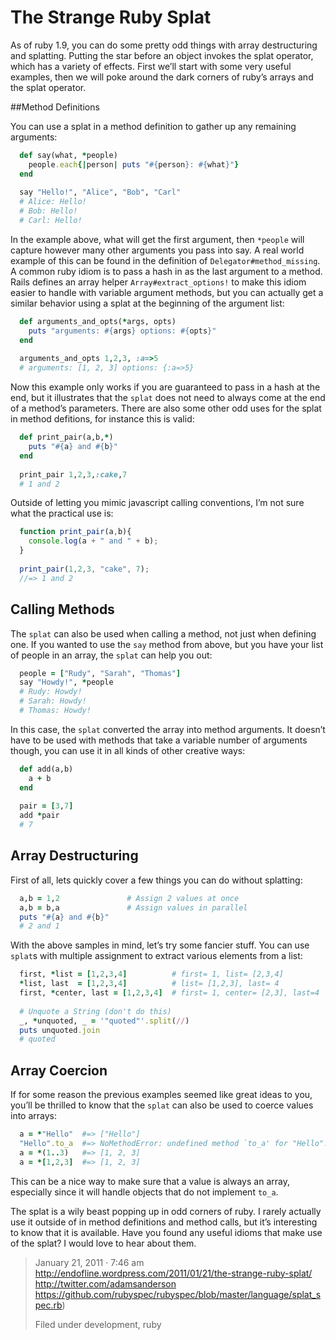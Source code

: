 ﻿# The Strange Ruby Splat

As of ruby 1.9, you can do some pretty odd things with array destructuring and splatting. Putting the star before an object invokes the splat operator, which has a variety of effects. First we’ll start with some very useful examples, then we will poke around the dark corners of ruby’s arrays and the splat operator.

##Method Definitions

You can use a splat in a method definition to gather up any remaining arguments:

```ruby
  def say(what, *people)
    people.each{|person| puts "#{person}: #{what}"}
  end
  
  say "Hello!", "Alice", "Bob", "Carl"
  # Alice: Hello!
  # Bob: Hello!
  # Carl: Hello!
```

In the example above, what will get the first argument, then `*people` will capture however many other arguments you pass into say. A real world example of this can be found in the definition of `Delegator#method_missing`. A common ruby idiom is to pass a hash in as the last argument to a method. Rails defines an array helper `Array#extract_options!` to make this idiom easier to handle with variable argument methods, but you can actually get a similar behavior using a splat at the beginning of the argument list:

```ruby
  def arguments_and_opts(*args, opts)
    puts "arguments: #{args} options: #{opts}"
  end
  
  arguments_and_opts 1,2,3, :a=>5
  # arguments: [1, 2, 3] options: {:a=>5}
```

Now this example only works if you are guaranteed to pass in a hash at the end, but it illustrates that the `splat` does not need to always come at the end of a method’s parameters. There are also some other odd uses for the splat in method defitions, for instance this is valid:

```ruby
  def print_pair(a,b,*)
    puts "#{a} and #{b}"
  end
  
  print_pair 1,2,3,:cake,7
  # 1 and 2
```

Outside of letting you mimic javascript calling conventions, I’m not sure what the practical use is:

```javascript
  function print_pair(a,b){ 
    console.log(a + " and " + b);
  }
  
  print_pair(1,2,3, "cake", 7);
  //=> 1 and 2
```

## Calling Methods

The `splat` can also be used when calling a method, not just when defining one. If you wanted to use the `say` method from above, but you have your list of people in an array, the `splat` can help you out:

```ruby
  people = ["Rudy", "Sarah", "Thomas"]
  say "Howdy!", *people
  # Rudy: Howdy!
  # Sarah: Howdy!
  # Thomas: Howdy!
```

In this case, the `splat` converted the array into method arguments. It doesn’t have to be used with methods that take a variable number of arguments though, you can use it in all kinds of other creative ways:

```ruby
  def add(a,b)
    a + b
  end
  
  pair = [3,7]
  add *pair
  # 7
```

## Array Destructuring

First of all, lets quickly cover a few things you can do without splatting:

```ruby
  a,b = 1,2               # Assign 2 values at once
  a,b = b,a               # Assign values in parallel
  puts "#{a} and #{b}"
  # 2 and 1
```

With the above samples in mind, let’s try some fancier stuff. You can use `splat`s with multiple assignment to extract various elements from a list:

```ruby
  first, *list = [1,2,3,4]          # first= 1, list= [2,3,4]
  *list, last  = [1,2,3,4]          # list= [1,2,3], last= 4
  first, *center, last = [1,2,3,4]  # first= 1, center= [2,3], last=4
  
  # Unquote a String (don't do this)
  _, *unquoted, _ = '"quoted"'.split(//)
  puts unquoted.join
  # quoted
```

## Array Coercion

If for some reason the previous examples seemed like great ideas to you, you’ll be thrilled to know that the `splat` can also be used to coerce values into arrays:

```ruby
  a = *"Hello"  #=> ["Hello"]
  "Hello".to_a  #=> NoMethodError: undefined method `to_a' for "Hello":String
  a = *(1..3)   #=> [1, 2, 3]
  a = *[1,2,3]  #=> [1, 2, 3]
```

This can be a nice way to make sure that a value is always an array, especially since it will handle objects that do not implement `to_a`.

The splat is a wily beast popping up in odd corners of ruby. I rarely actually use it outside of in method definitions and method calls, but it’s interesting to know that it is available. Have you found any useful idioms that make use of the splat? I would love to hear about them.

> January 21, 2011 · 7:46 am
> http://endofline.wordpress.com/2011/01/21/the-strange-ruby-splat/
> http://twitter.com/adamsanderson
> https://github.com/rubyspec/rubyspec/blob/master/language/splat_spec.rb)
>
> Filed under development, ruby
